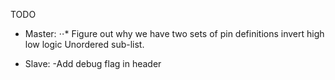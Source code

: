TODO

* Master:
⋅⋅* Figure out why we have two sets of pin definitions
invert high low logic
Unordered sub-list. 

* Slave:
-Add debug flag in header
